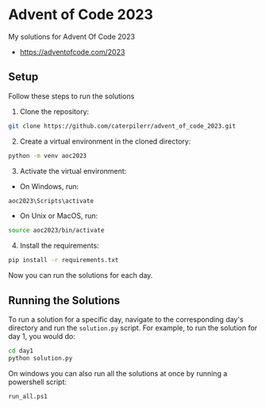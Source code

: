 # Advent of Code 2023
My solutions for Advent Of Code 2023
- https://adventofcode.com/2023


## Setup

Follow these steps to run the solutions 

1. Clone the repository:
```sh
git clone https://github.com/caterpilerr/advent_of_code_2023.git
```

2. Create a virtual environment in the cloned directory:
```sh
python -m venv aoc2023
```

3. Activate the virtual environment:

- On Windows, run:

```sh
aoc2023\Scripts\activate
```

- On Unix or MacOS, run:

```sh
source aoc2023/bin/activate
```

4. Install the requirements:

```sh
pip install -r requirements.txt
```

Now you can run the solutions for each day.

## Running the Solutions

To run a solution for a specific day, navigate to the corresponding day's directory and run the `solution.py` script. For example, to run the solution for day 1, you would do:

```sh
cd day1
python solution.py
```
On windows you can also run all the solutions at once by running a powershell script:
```sh
run_all.ps1
```